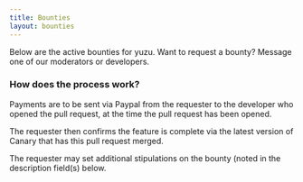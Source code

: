 ```yaml
---
title: Bounties
layout: bounties
---
```


Below are the active bounties for yuzu. Want to request a bounty? 
Message one of our moderators or developers. 

### How does the process work?
Payments are to be sent via Paypal from the requester to the developer who opened the pull request, at the time the pull request has been opened.

The requester then confirms the feature is complete via the latest version of Canary that has this pull request merged. 

The requester may set additional stipulations on the bounty (noted in the description field(s) below.  